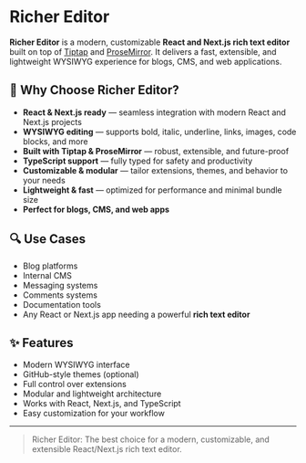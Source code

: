 # Richer Editor

**Richer Editor** is a modern, customizable **React and Next.js rich text editor** built on top of [Tiptap](https://tiptap.dev) and [ProseMirror](https://prosemirror.net). It delivers a fast, extensible, and lightweight WYSIWYG experience for blogs, CMS, and web applications.

## 🚀 Why Choose Richer Editor?

- **React & Next.js ready** — seamless integration with modern React and Next.js projects
- **WYSIWYG editing** — supports bold, italic, underline, links, images, code blocks, and more
- **Built with Tiptap & ProseMirror** — robust, extensible, and future-proof
- **TypeScript support** — fully typed for safety and productivity
- **Customizable & modular** — tailor extensions, themes, and behavior to your needs
- **Lightweight & fast** — optimized for performance and minimal bundle size
- **Perfect for blogs, CMS, and web apps**

## 🔍 Use Cases

- Blog platforms
- Internal CMS
- Messaging systems
- Comments systems
- Documentation tools
- Any React or Next.js app needing a powerful **rich text editor**

## ✨ Features

- Modern WYSIWYG interface
- GitHub-style themes (optional)
- Full control over extensions
- Modular and lightweight architecture
- Works with React, Next.js, and TypeScript
- Easy customization for your workflow

---

> Richer Editor: The best choice for a modern, customizable, and extensible React/Next.js rich text editor.
